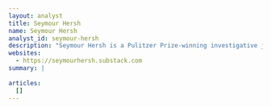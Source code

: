 ```yaml
---
layout: analyst
title: Seymour Hersh
name: Seymour Hersh
analyst_id: seymour-hersh
description: "Seymour Hersh is a Pulitzer Prize-winning investigative journalist renowned for exposing major stories such as the My Lai Massacre and Watergate abuses. He continues to publish independent reporting on US foreign policy, intelligence, and national security."
websites:
  - https://seymourhersh.substack.com
summary: |
  
articles:
  []
---
```


